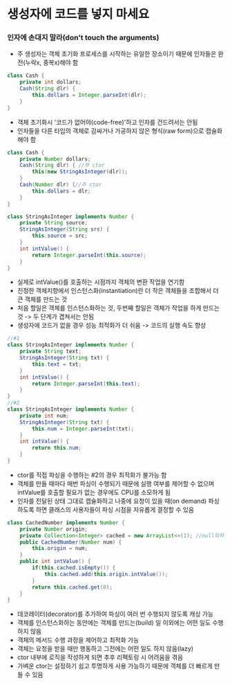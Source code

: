 # 생성자에 코드를 넣지 마세요

### 인자에 손대지 말라(don't touch the arguments)
- 주 생성자는 객체 초기화 프로세스를 시작하는 유일한 장소이기 때문에 인자들은 완전(누락x, 중복x)해야 함

```java
class Cash {
    private int dollars;
    Cash(String dlr) {
        this.dollars = Integer.parseInt(dlr);
    }
}
```

- 객체 초기화시 '코드가 없어야(code-free)'하고 인자를 건드려서는 안됨
- 인자들을 다른 타입의 객체로 감싸거나 가공하지 않은 형식(raw form)으로 캡슐화해야 함

```java
class Cash {
    private Number dollars;
    Cash(String dlr) { //부 ctor
        this(new StringAsInteger(dlr));
    }
    Cash(Number dlr) {//주 ctor
        this.dollars = dlr;
    }
}

class StringAsInteger implements Number {
    private String source;
    StringAsInteger(String src) {
        this.source = src;
    }
    int intValue() {
        return Integer.parseInt(this.source);
    }
}
```

- 실제로 intValue()를 호출하는 시점까지 객체의 변환 작업을 연기함
- 진정한 객체지향에서 인스턴스화(instantiation)란 더 작은 객체들을 조합해서 더 큰 객체를 만드는 것
- 처음 할일은 객체를 인스턴스화하는 것, 두번째 할일은 객체가 작업을 하게 만드는 것 -> 두 단계가 겹쳐서는 안됨
- 생성자에 코드가 없을 경우 성능 최적화가 더 쉬움 -> 코드의 실행 속도 향상

```java
//#1
class StringAsInteger implements Number {
    private String text;
    StringAsInteger(String txt) {
        this.text = txt;
    }
    int intValue() {
        return Integer.parseInt(this.text);
    }
}
//#2
class StringAsInteger implements Number {
    private int num;
    StringAsInteger(String txt) {
        this.num = Integer.parseInt(txt);
    }
    int intValue() {
        return this.num;
    }
}
```

- ctor를 직접 파싱을 수행하는 #2의 경우 최적화가 불가능 함
- 객체를 만들 때마다 매번 파싱이 수행되기 때문에 실행 여부를 제어할 수 없으며 intValue를 호출할 필요가 없는 경우에도 CPU를 소모하게 됨
- 인자를 전달된 상태 그대로 캡슐화하고 나중에 요청이 있을 때(on demand) 파싱하도록 하면 클래스의 사용자들이 파싱 시점을 자유롭게 결정할 수 있음

```java
class CachedNumber implements Number {
    private Number origin;
    private Collection<Integer> cached = new ArrayList<>(1); //null피하기
    public CachedNumber(Number num) {
        this.origin = num;
    }
    public int intValue() {
        if(this.cached.isEmpty()) {
            this.cached.add(this.origin.intValue());
        }
        return this.cached.get(0);
    }
}
```

- 데코레이터(decorator)를 추가하여 파싱이 여러 번 수행되지 않도록 캐싱 가능
- 객체를 인스턴스화하는 동안에는 객체를 만드는(build) 일 이외에는 어떤 일도 수행하지 않음
- 객체의 메서드 수행 과정을 제어하고 최적화 가능
- 객체는 요청을 받을 때만 행동하고 그전에는 어떤 일도 하지 않음(lazy)
- ctor 내부에 로직을 작성하게 되면 추후 리팩토링 시 어려움을 겪음
- 가벼운 ctor는 설정하기 쉽고 투명하게 사용 가능하기 때문에 객체를 더 빠르게 만들 수 있음